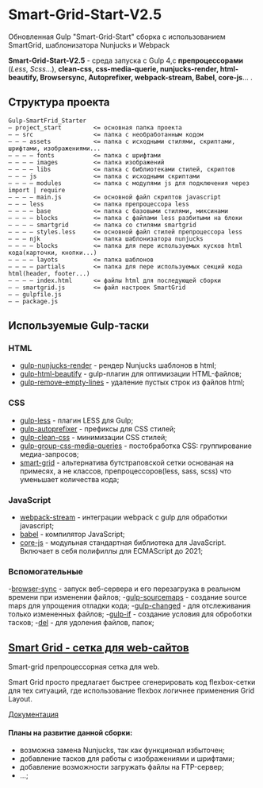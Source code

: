 # Smart-Grid-Start-V2.5

Обновленная Gulp "Smart-Grid-Start" сборка с использованием SmartGrid, шаблонизатора Nunjucks и Webpack

**Smart-Grid-Start-V2.5** - среда запуска с Gulp 4,c **препроцессорами** (*Less*, *Scss*...), **clean-css, css-media-querie, nunjucks-render, html-beautify, Browsersync, Autoprefixer, webpack-stream, Babel, core-js**... .

## Структура проекта

~~~ pre
Gulp-SmartFrid_Starter
— project_start         <= основная папка проекта
— — src                 <= папка с необработанным кодом
— — — assets            <= папка с исходными стилями, скриптами, шрифтами, изображениями... 
— — — — fonts           <= папка с шрифтами
— — — — images          <= папка изображений
— — — — libs            <= папка с библиотеками стилей, скриптов
— — — js                <= папка с исходными скриптами
— — — — modules         <= папка с модулями js для подключения через import | require
— — — — main.js         <= основной файл скриптов javascript
— — — less              <= папка препроцессора less
— — — — base            <= папка с базовыми стилями, миксинами
— — — — blocks          <= папка с файлами less разбитыми на блоки
— — — — smartgrid       <= папка со стилями smartgrid
— — — — styles.less     <= основной файл стилей препроцессора less
— — — njk               <= папка шаблонизатора nunjucks
— — — — blocks          <= папка для пере используемых кусков html кода(карточки, кнопки...) 
— — — — layots          <= папка шаблонов 
— — — — partials        <= папка для пере используемых секций кода html(header, footer...)
— — — — index.html      <= файлы html для последующей сборки 
— — smartgrid.js        <= файл настроек SmartGrid
— — gulpfile.js
— — package.js
~~~

## Используемые Gulp-таски

### HTML

- [gulp-nunjucks-render](https://www.npmjs.com/package/gulp-nunjucks-render) - рендер Nunjucks шаблонов в html;
- [gulp-html-beautify](https://www.npmjs.com/package/gulp-html-beautify) - gulp-плагин для оптимизации HTML-файлов;
- [gulp-remove-empty-lines](https://www.npmjs.com/package/gulp-remove-empty-lines) - удаление пустых строк из файлов html;

### CSS

- [gulp-less](https://www.npmjs.com/package/gulp-less) - плагин LESS для Gulp;
- [gulp-autoprefixer](https://www.npmjs.com/package/gulp-autoprefixer) - префиксы для CSS стилей;
- [gulp-clean-css](https://www.npmjs.com/package/gulp-clean-css) - минимизации CSS стилей;
- [gulp-group-css-media-queries](https://www.npmjs.com/package/gulp-group-css-media-queries) - постобработка CSS: группирование медиа-запросов;
- [smart-grid](https://www.npmjs.com/package/smart-grid) - альтернатива бутстраповской сетки основаная на примесях, а не классов, препроцессоров(less, sass, scss) что уменьшает количества кода;

### JavaScript

- [webpack-stream](https://www.npmjs.com/package/webpack-stream) - интеграции webpack с gulp для обработки javascript;
- [babel](https://babeljs.io/) - компилятор JavaScript;
- [core-js](https://www.npmjs.com/package/core-js) - модульная стандартная библиотека для JavaScript. Включает в себя полифиллы для ECMAScript до 2021;

### Вспомогательные

-[browser-sync](https://browsersync.io/) - запуск веб-сервера и его перезагрузка в реальном времени при изменении файлов;
-[gulp-sourcemaps](https://www.npmjs.com/package/gulp-sourcemaps) - создание source maps для упрощения отладки кода;
-[gulp-changed](https://www.npmjs.com/package/gulp-changed) - для отслеживания только измененных файлов;
-[gulp-if](https://www.npmjs.com/package/gulp-if) - создание условия для оброботки тасков;
-[del](https://www.npmjs.com/package/del) - для удоления файлов, папок;

## [Smart Grid - сетка для web-сайтов](https://grid4web.ru/)

Smart-grid препроцессорная сетка для web.

Smart Grid просто предлагает быстрее сгенерировать код flexbox-сетки для тех ситуаций, где использование flexbox логичнее применения Grid Layout.

[Документация](https://grid4web.ru/)

#### Планы на развитие данной сборки:

- возможна замена Nunjucks, так как функционал избыточен;
- добавление тасков для работы с изображениями и шрифтами;
- добавление возможности загружать файлы на FTP-сервер;
- ...;